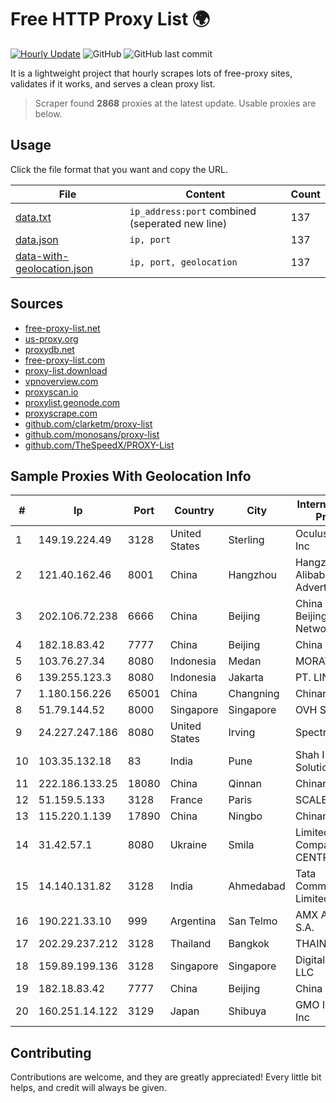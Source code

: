 
# Free HTTP Proxy List 🌍

[![Hourly Update](https://github.com/mertguvencli/http-proxy-list/actions/workflows/main.yml/badge.svg?branch=main)](https://github.com/mertguvencli/http-proxy-list/actions/workflows/main.yml)
![GitHub](https://img.shields.io/github/license/mertguvencli/http-proxy-list)
![GitHub last commit](https://img.shields.io/github/last-commit/mertguvencli/http-proxy-list)

It is a lightweight project that hourly scrapes lots of free-proxy sites, validates if it works, and serves a clean proxy list.


> Scraper found **2868** proxies at the latest update. Usable proxies are below.

## Usage

Click the file format that you want and copy the URL.


|File|Content|Count|
|----|-------|-----|
|[data.txt](https://raw.githubusercontent.com/mertguvencli/http-proxy-list/main/proxy-list/data.txt)|`ip_address:port` combined (seperated new line)|137|
|[data.json](https://raw.githubusercontent.com/mertguvencli/http-proxy-list/main/proxy-list/data.json)|`ip, port`|137|
|[data-with-geolocation.json](https://raw.githubusercontent.com/mertguvencli/http-proxy-list/main/proxy-list/data-with-geolocation.json)|`ip, port, geolocation`|137|

## Sources

* [free-proxy-list.net](https://free-proxy-list.net)
* [us-proxy.org](https://www.us-proxy.org)
* [proxydb.net](http://proxydb.net)
* [free-proxy-list.com](https://free-proxy-list.com/?page=&port=&type%5B%5D=http&type%5B%5D=https&up_time=0&search=Search)
* [proxy-list.download](https://www.proxy-list.download/HTTP)
* [vpnoverview.com](https://vpnoverview.com/privacy/anonymous-browsing/free-proxy-servers)
* [proxyscan.io](https://www.proxyscan.io)
* [proxylist.geonode.com](https://proxylist.geonode.com/api/proxy-list?limit=300&page=1&sort_by=lastChecked&sort_type=desc&protocols=http,https)
* [proxyscrape.com](https://api.proxyscrape.com/v2/?request=displayproxies&protocol=http&timeout=10000&country=all&ssl=all&anonymity=all)
* [github.com/clarketm/proxy-list](https://raw.githubusercontent.com/clarketm/proxy-list/master/proxy-list-raw.txt)
* [github.com/monosans/proxy-list](https://raw.githubusercontent.com/monosans/proxy-list/main/proxies/http.txt)
* [github.com/TheSpeedX/PROXY-List](https://raw.githubusercontent.com/TheSpeedX/PROXY-List/master/http.txt)


## Sample Proxies With Geolocation Info

|#|Ip|Port|Country|City|Internet Service Provider|
|-|--|----|-------|----|-------------------------|
|1|149.19.224.49|3128|United States|Sterling|Oculus Networks Inc|
|2|121.40.162.46|8001|China|Hangzhou|Hangzhou Alibaba Advertising Co|
|3|202.106.72.238|6666|China|Beijing|China Unicom Beijing Province Network|
|4|182.18.83.42|7777|China|Beijing|China Mobile|
|5|103.76.27.34|8080|Indonesia|Medan|MORATELINDO|
|6|139.255.123.3|8080|Indonesia|Jakarta|PT. LINKNET|
|7|1.180.156.226|65001|China|Changning|Chinanet|
|8|51.79.144.52|8000|Singapore|Singapore|OVH SAS|
|9|24.227.247.186|8080|United States|Irving|Spectrum|
|10|103.35.132.18|83|India|Pune|Shah Infinite Solutions Pvt. Ltd|
|11|222.186.133.25|18080|China|Qinnan|Chinanet|
|12|51.159.5.133|3128|France|Paris|SCALEWAY|
|13|115.220.1.139|17890|China|Ningbo|Chinanet|
|14|31.42.57.1|8080|Ukraine|Smila|Limited Liability Company CENTRTELECOM|
|15|14.140.131.82|3128|India|Ahmedabad|Tata Communications Limited|
|16|190.221.33.10|999|Argentina|San Telmo|AMX Argentina S.A.|
|17|202.29.237.212|3128|Thailand|Bangkok|THAINET|
|18|159.89.199.136|3128|Singapore|Singapore|DigitalOcean, LLC|
|19|182.18.83.42|7777|China|Beijing|China Mobile|
|20|160.251.14.122|3129|Japan|Shibuya|GMO Internet, Inc|



## Contributing

Contributions are welcome, and they are greatly appreciated! Every
little bit helps, and credit will always be given.


